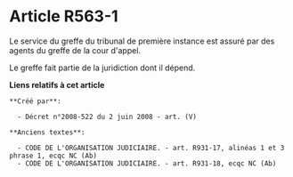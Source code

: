 # Article R563-1

Le service du greffe du tribunal de première instance est assuré par des agents du greffe de la cour d'appel.

Le greffe fait partie de la juridiction dont il dépend.

**Liens relatifs à cet article**

	**Créé par**:

	  - Décret n°2008-522 du 2 juin 2008 - art. (V)

	**Anciens textes**:

	  - CODE DE L'ORGANISATION JUDICIAIRE. - art. R931-17, alinéas 1 et 3 phrase 1, ecqc NC (Ab)
	  - CODE DE L'ORGANISATION JUDICIAIRE. - art. R931-18, ecqc NC (Ab)
